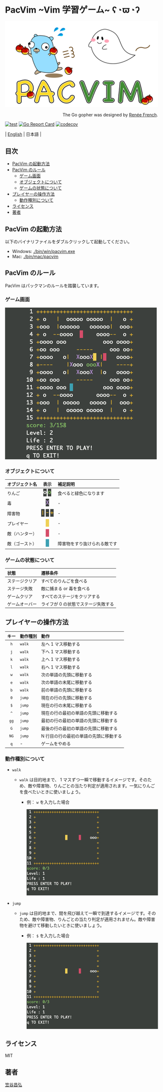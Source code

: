# PacVim \~Vim 学習ゲーム\~ ʕ◔ϖ◔ʔ

![pacvim](https://github.com/masahiro-kasatani/pacvim/blob/readme-images/files/readme.png?raw=true)

<p align="right">
The Go gopher was designed by <a href="https://go.dev/blog/gopher" target="_blank">Renée French</a>.
</p>

[![test](https://github.com/masahiro-kasatani/pacvim/actions/workflows/test.yaml/badge.svg)](https://github.com/masahiro-kasatani/pacvim/actions/workflows/test.yaml)
[![Go Report Card](https://goreportcard.com/badge/github.com/masahiro-kasatani/pacvim)](https://goreportcard.com/report/github.com/masahiro-kasatani/pacvim)
[![codecov](https://codecov.io/gh/masahiro-kasatani/pacvim/branch/master/graph/badge.svg?token=KZ2LVX4GCT)](https://codecov.io/gh/masahiro-kasatani/pacvim)

| [English](https://github.com/masahiro-kasatani/pacvim/blob/master/README.md) | 日本語 |

<!-- TOC -->

## 目次

- [PacVim の起動方法](#PacVim-の起動方法)
- [PacVim のルール](#PacVim-のルール)
  - [ゲーム画面](#ゲーム画面)
  - [オブジェクトについて](#オブジェクトについて)
  - [ゲームの状態について](#ゲームの状態について)
- [プレイヤーの操作方法](#操作方法)
  - [動作種別について](#動作種別について)
- [ライセンス](#ライセンス)
- [著者](#著者)

<!-- /TOC -->

## PacVim の起動方法

以下のバイナリファイルをダブルクリックして起動してください。

- Windows: [./bin/win/pacvim.exe](https://github.com/masahiro-kasatani/pacvim/tree/master/bin/win)
- Mac: [./bin/mac/pacvim](https://github.com/masahiro-kasatani/pacvim/tree/master/bin/mac)

## PacVim のルール

PacVim はパックマンのルールを踏襲しています。

### ゲーム画面

![ゲーム画面](https://raw.githubusercontent.com/masahiro-kasatani/pacvim/readme-images/files/screen.png)

### オブジェクトについて

| オブジェクト名 |                                                                                                                                                         表示                                                                                                                                                         | 補足説明                     |
| :------------- | :------------------------------------------------------------------------------------------------------------------------------------------------------------------------------------------------------------------------------------------------------------------------------------------------------------------: | :--------------------------- |
| りんご         |                                               ![りんご（未）](https://raw.githubusercontent.com/masahiro-kasatani/pacvim/readme-images/files/apple_1.png) ![りんご（済）](https://raw.githubusercontent.com/masahiro-kasatani/pacvim/readme-images/files/apple_2.png)                                                | 食べると緑色になります       |
| 毒             |                                                                                                           ![毒](https://raw.githubusercontent.com/masahiro-kasatani/pacvim/readme-images/files/poison.png)                                                                                                           | -                            |
| 障害物         | ![障害物１](https://raw.githubusercontent.com/masahiro-kasatani/pacvim/readme-images/files/wall_1.png) ![障害物２](https://raw.githubusercontent.com/masahiro-kasatani/pacvim/readme-images/files/wall_2.png) ![障害物３](https://raw.githubusercontent.com/masahiro-kasatani/pacvim/readme-images/files/wall_3.png) | -                            |
| プレイヤー     |                                                                                                       ![プレイヤー](https://raw.githubusercontent.com/masahiro-kasatani/pacvim/readme-images/files/player.png)                                                                                                       | -                            |
| 敵（ハンター） |                                                                                                        ![ハンター](https://raw.githubusercontent.com/masahiro-kasatani/pacvim/readme-images/files/hunter.png)                                                                                                        | -                            |
| 敵（ゴースト） |                                                                                                        ![ゴースト](https://raw.githubusercontent.com/masahiro-kasatani/pacvim/readme-images/files/ghost.png)                                                                                                         | 障害物をすり抜けられる敵です |

### ゲームの状態について

| 状態           | 遷移条件                            |
| :------------- | :---------------------------------- |
| ステージクリア | すべてのりんごを食べる              |
| ステージ失敗   | 敵に捕まる or 毒を食べる            |
| ゲームクリア   | すべてのステージをクリアする        |
| ゲームオーバー | ライフが 0 の状態でステージ失敗する |

## プレイヤーの操作方法

| キー | 動作種別 | 動作                                   |
| :--: | :------- | :------------------------------------- |
| `h`  | `walk`   | 左へ 1 マス移動する                    |
| `j`  | `walk`   | 下へ 1 マス移動する                    |
| `k`  | `walk`   | 上へ 1 マス移動する                    |
| `l`  | `walk`   | 右へ 1 マス移動する                    |
| `w`  | `walk`   | 次の単語の先頭に移動する               |
| `e`  | `walk`   | 次の単語の末尾に移動する               |
| `b`  | `walk`   | 前の単語の先頭に移動する               |
| `0`  | `jump`   | 現在の行の先頭に移動する               |
| `$`  | `jump`   | 現在の行の末尾に移動する               |
| `^`  | `jump`   | 現在の行の最初の単語の先頭に移動する   |
| `gg` | `jump`   | 最初の行の最初の単語の先頭に移動する   |
| `G`  | `jump`   | 最後の行の最初の単語の先頭に移動する   |
| `NG` | `jump`   | N 行目の行の最初の単語の先頭に移動する |
| `q`  | -        | ゲームをやめる                         |

### 動作種別について

- `walk`

  - `walk` は目的地まで、 1 マスずつ一瞬で移動するイメージです。そのため、敵や障害物、りんごとの当たり判定が適用されます。一気にりんごを食べたいときに使いましょう。

    - 例： `w` を入力した場合

      ![walkの例](https://raw.githubusercontent.com/masahiro-kasatani/pacvim/readme-images/files/readme-w.gif)

- `jump`

  - `jump` は目的地まで、間を飛び越えて一瞬で到達するイメージです。そのため、敵や障害物、りんごとの当たり判定が適用されません。敵や障害物を避けて移動したいときに使いましょう。

    - 例： `$` を入力した場合

      ![jumpの例](https://raw.githubusercontent.com/masahiro-kasatani/pacvim/readme-images/files/readme-doller.gif)

## ライセンス

MIT

## 著者

[笠谷昌弘](https://masahiro-kasatani.github.io/portfolio/)

